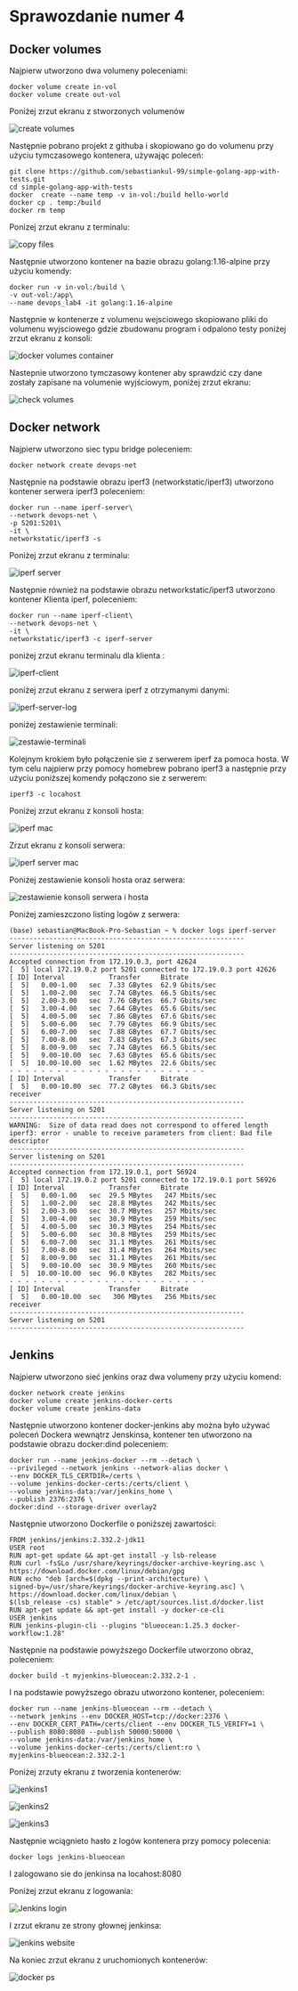 # Sprawozdanie numer 4

## Docker volumes 

Najpierw utworzono dwa volumeny poleceniami:

    docker volume create in-vol
    docker volume create out-vol

Poniżej zrzut ekranu z stworzonych volumenów

![create volumes](create_volumes.png)

Następnie pobrano projekt z githuba i skopiowano go do volumenu przy użyciu tymczasowego kontenera, używając poleceń:

    git clone https://github.com/sebastiankul-99/simple-golang-app-with-tests.git
    cd simple-golang-app-with-tests
    docker  create --name temp -v in-vol:/build hello-world
    docker cp . temp:/build
    docker rm temp

Ponizej zrzut ekranu z terminalu:

![copy files](copy_files.png)

Następnie utworzono kontener na bazie obrazu golang:1.16-alpine przy użyciu komendy:

    docker run -v in-vol:/build \
    -v out-vol:/app\
    --name devops_lab4 -it golang:1.16-alpine

Następnie w kontenerze z volumenu wejsciowego skopiowano pliki do volumenu wyjsciowego gdzie zbudowanu program i odpalono testy poniżej zrzut ekranu z konsoli:

![docker volumes container](build_volumes.png)

Nastepnie utworzono tymczasowy kontener aby sprawdzić czy dane zostały zapisane na volumenie wyjściowym, poniżej zrzut ekranu:

![check volumes](check_volumes.png)


## Docker network

Najpierw utworzono siec typu bridge poleceniem:

    docker network create devops-net

Następnie na podstawie obrazu iperf3 (networkstatic/iperf3) utworzono kontener serwera iperf3 poleceniem:

    docker run --name iperf-server\
    --network devops-net \
    -p 5201:5201\
    -it \
    networkstatic/iperf3 -s

Poniżej zrzut ekranu z terminalu:

![iperf server](iperf-server.png)

Następnie również na podstawie obrazu networkstatic/iperf3 utworzono kontener Klienta iperf, poleceniem:

    docker run --name iperf-client\
    --network devops-net \
    -it \
    networkstatic/iperf3 -c iperf-server

poniżej zrzut ekranu terminalu dla klienta :

![iperf-client](iperf-client.png)

poniżej zrzut ekranu z serwera iperf z otrzymanymi danymi:

![iperf-server-log](iperf-server-log.png)

poniżej zestawienie terminali:

![zestawie-terminali](iperf-server-client.png)

Kolejnym krokiem było połączenie sie z serwerem iperf za pomoca hosta. W tym celu najpierw przy pomocy homebrew pobrano iperf3 a następnie przy użyciu poniższej komendy połączono sie z serwerem:

    iperf3 -c locahost

Poniżej zrzut ekranu z konsoli hosta:

![iperf mac](iperf-mac.png)

Zrzut ekranu z konsoli serwera:

![iperf server mac](iperf-server_mac.png)

Poniżej zestawienie konsoli hosta oraz serwera:

![zestawienie konsoli serwera i hosta](iperf-mac-server.png)

Poniżej zamieszczono listing logów z serwera:

    (base) sebastian@MacBook-Pro-Sebastian ~ % docker logs iperf-server
    -----------------------------------------------------------
    Server listening on 5201
    -----------------------------------------------------------
    Accepted connection from 172.19.0.3, port 42624
    [  5] local 172.19.0.2 port 5201 connected to 172.19.0.3 port 42626
    [ ID] Interval           Transfer     Bitrate
    [  5]   0.00-1.00   sec  7.33 GBytes  62.9 Gbits/sec                  
    [  5]   1.00-2.00   sec  7.74 GBytes  66.5 Gbits/sec                  
    [  5]   2.00-3.00   sec  7.76 GBytes  66.7 Gbits/sec                  
    [  5]   3.00-4.00   sec  7.64 GBytes  65.6 Gbits/sec                  
    [  5]   4.00-5.00   sec  7.86 GBytes  67.6 Gbits/sec                  
    [  5]   5.00-6.00   sec  7.79 GBytes  66.9 Gbits/sec                  
    [  5]   6.00-7.00   sec  7.88 GBytes  67.7 Gbits/sec                  
    [  5]   7.00-8.00   sec  7.83 GBytes  67.3 Gbits/sec                  
    [  5]   8.00-9.00   sec  7.74 GBytes  66.5 Gbits/sec                  
    [  5]   9.00-10.00  sec  7.63 GBytes  65.6 Gbits/sec                  
    [  5]  10.00-10.00  sec  1.62 MBytes  22.6 Gbits/sec                  
    - - - - - - - - - - - - - - - - - - - - - - - - -
    [ ID] Interval           Transfer     Bitrate
    [  5]   0.00-10.00  sec  77.2 GBytes  66.3 Gbits/sec                  receiver
    -----------------------------------------------------------
    Server listening on 5201
    -----------------------------------------------------------
    WARNING:  Size of data read does not correspond to offered length
    iperf3: error - unable to receive parameters from client: Bad file descriptor
    -----------------------------------------------------------
    Server listening on 5201
    -----------------------------------------------------------
    Accepted connection from 172.19.0.1, port 56924
    [  5] local 172.19.0.2 port 5201 connected to 172.19.0.1 port 56926
    [ ID] Interval           Transfer     Bitrate
    [  5]   0.00-1.00   sec  29.5 MBytes   247 Mbits/sec                  
    [  5]   1.00-2.00   sec  28.8 MBytes   242 Mbits/sec                  
    [  5]   2.00-3.00   sec  30.7 MBytes   257 Mbits/sec                  
    [  5]   3.00-4.00   sec  30.9 MBytes   259 Mbits/sec                  
    [  5]   4.00-5.00   sec  30.3 MBytes   254 Mbits/sec                  
    [  5]   5.00-6.00   sec  30.8 MBytes   259 Mbits/sec                  
    [  5]   6.00-7.00   sec  31.1 MBytes   261 Mbits/sec                  
    [  5]   7.00-8.00   sec  31.4 MBytes   264 Mbits/sec                  
    [  5]   8.00-9.00   sec  31.1 MBytes   261 Mbits/sec                  
    [  5]   9.00-10.00  sec  30.9 MBytes   260 Mbits/sec                  
    [  5]  10.00-10.00  sec  96.0 KBytes   282 Mbits/sec                  
    - - - - - - - - - - - - - - - - - - - - - - - - -
    [ ID] Interval           Transfer     Bitrate
    [  5]   0.00-10.00  sec   306 MBytes   256 Mbits/sec                  receiver
    -----------------------------------------------------------
    Server listening on 5201
    -----------------------------------------------------------

## Jenkins 

Najpierw utworzono sieć jenkins oraz dwa volumeny przy użyciu komend:

    docker network create jenkins
    docker volume create jenkins-docker-certs
    docker volume create jenkins-data

Następnie utworzono kontener docker-jenkins aby można było używać poleceń Dockera wewnątrz Jenskinsa, kontener ten utworzono na podstawie obrazu docker:dind poleceniem:

    docker run --name jenkins-docker --rm --detach \
    --privileged --network jenkins --network-alias docker \
    --env DOCKER_TLS_CERTDIR=/certs \
    --volume jenkins-docker-certs:/certs/client \
    --volume jenkins-data:/var/jenkins_home \
    --publish 2376:2376 \
    docker:dind --storage-driver overlay2

Następnie utworzono Dockerfile o poniższej zawartości:

    FROM jenkins/jenkins:2.332.2-jdk11
    USER root
    RUN apt-get update && apt-get install -y lsb-release
    RUN curl -fsSLo /usr/share/keyrings/docker-archive-keyring.asc \
    https://download.docker.com/linux/debian/gpg
    RUN echo "deb [arch=$(dpkg --print-architecture) \
    signed-by=/usr/share/keyrings/docker-archive-keyring.asc] \
    https://download.docker.com/linux/debian \
    $(lsb_release -cs) stable" > /etc/apt/sources.list.d/docker.list
    RUN apt-get update && apt-get install -y docker-ce-cli
    USER jenkins
    RUN jenkins-plugin-cli --plugins "blueocean:1.25.3 docker-workflow:1.28"

Następnie na podstawie powyższego Dockerfile utworzono obraz, poleceniem:

    docker build -t myjenkins-blueocean:2.332.2-1 .

I na podstawie powyższego obrazu utworzono kontener, poleceniem:

    docker run --name jenkins-blueocean --rm --detach \
    --network jenkins --env DOCKER_HOST=tcp://docker:2376 \
    --env DOCKER_CERT_PATH=/certs/client --env DOCKER_TLS_VERIFY=1 \
    --publish 8080:8080 --publish 50000:50000 \
    --volume jenkins-data:/var/jenkins_home \
    --volume jenkins-docker-certs:/certs/client:ro \
    myjenkins-blueocean:2.332.2-1

Poniżej zrzuty ekranu z tworzenia kontenerów:

![jenkins1](jenkins1.png)

![jenkins2](jenkins2.png)

![jenkins3](jenkins3.png)

Następnie wciągnieto hasło z logów kontenera przy pomocy polecenia:
    
    docker logs jenkins-blueocean

I zalogowano sie do jenkinsa na locahost:8080

Poniżej zrzut ekranu z logowania:

![Jenkins login](jenkins_login.png)

I zrzut ekranu ze strony głownej jenkinsa:

![jenkins website](jenkins_website.png)

Na koniec zrzut ekranu z uruchomionych kontenerów:

![docker ps](docker-ps.png)